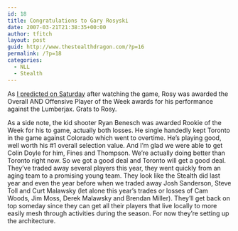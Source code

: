 ```yaml
---
id: 18
title: Congratulations to Gary Rosyski
date: 2007-03-21T21:38:35+00:00
author: tfitch
layout: post
guid: http://www.thestealthdragon.com/?p=16
permalink: /?p=18
categories:
  - NLL
  - Stealth
---
```

As [I predicted on Saturday](http://www.thestealthdragon.com/?p=13) after watching the game, Rosy was awarded the Overall AND Offensive Player of the Week awards for his performance against the Lumberjax. Grats to Rosy.

As a side note, the kid shooter Ryan Benesch was awarded Rookie of the Week for his to game, actually both losses. He single handedly kept Toronto in the game against Colorado which went to overtime. He&#8217;s playing good, well worth his #1 overall selection value. And I&#8217;m glad we were able to get Colin Doyle for him, Fines and Thompson. We&#8217;re actually doing better than Toronto right now. So we got a good deal and Toronto will get a good deal. They&#8217;ve traded away several players this year, they went quickly from an aging team to a promising young team. They look like the Stealth did last year and even the year before when we traded away Josh Sanderson, Steve Toll and Curt Malawsky (let alone this year&#8217;s trades or losses of Cam Woods, Jim Moss, Derek Malawsky and Brendan Miller). They&#8217;ll get back on top someday since they can get all their players that live locally to more easily mesh through activities during the season. For now they&#8217;re setting up the architecture.